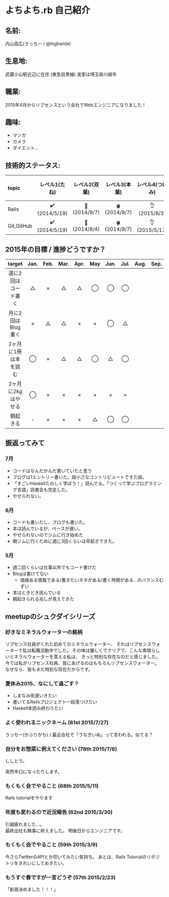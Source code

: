 # よちよち.rb 自己紹介
## 名前:
内山高広(うっちー / @highwide)

## 生息地:
武蔵小山駅近辺に在住 (東急目黒線)
実家は埼玉県川越市

## 職業: 
2015年4月からリブセンスという会社でWebエンジニアになりました！

## 趣味:
* マンガ
* カメラ
* ダイエット...

## 技術的ステータス:
|topic     |        レベル1(たね)         |     レベル2(双葉)   |      レベル3(本葉)         |  レベル4(つぼみ)   |レベル5(花)|
|:---------|:----------------------------:|:-------------------:|:--------------------------:|:------------------:|:----------|
|Rails     |:heavy_check_mark: (2014/5/19)|:seedling: (2014/9/7)|:four_leaf_clover:(2014/9/7)|:ok_hand:(2015/8/3) |           |
|Git,GitHub|:heavy_check_mark: (2014/5/19)|:seedling: (2014/8/4)|:four_leaf_clover:(2014/9/7)|:ok_hand:(2015/5/17)||

## 2015年の目標 / 進捗どうですか？
|       target        |Jan.|Feb.|Mar.|Apr.|May |Jun.|Jul.|Aug.|Sep.|Oct.|Nov.|Dec.|
|:-------------------:|:--:|:--:|:--:|:--:|:--:|:--:|:--:|:--:|:--:|:--:|:--:|:--:|
|週に2回はコード書く  | △ | × | △ | △ | ◯ | ◯ | ◯ |
|月に2回はBlog書く    | × | △ | △ | × | × | ◯ | △ |
|2ヶ月に1冊は本を読む | ◯ | × | △ | △ | ◯ | △ | ◯ |
|2ヶ月に2kgはやせる   | ◯ | × | × | × | × | × | × |
|朝起きる             | -  | × | × | × | △ | ◯ | ◯ |

## 振返ってみて
### 7月
* コードはなんだかんだ書いていたと思う
* ブログは1エントリー書いた。超小さなコントリビュートできた話。
* 「すごいHaskellたのしく学ぼう！」読んでる。「つくって学ぶプログラミング言語」読書会も完走した。
* やせられない。

### 6月
* コードも書いたし、ブログも書いた。
* 本は読んでいるが、ペースが遅い。
* やせられないのでジムに行き始めた
* 朝ジムに行くために週に3回くらいは早起きできた。

### 5月
* 週二回くらいは仕事以外でもコード書けた
* Blogは書けてない
    * 価値ある情報である/書きたいネタがある/書く時間がある...のバランスむずい
* 本はときどき読んでいる
* 朝起きられる兆しが見えてきた

## meetupのシュクダイシリーズ
<!--上に行くほど新しいもの-->

### 好きなミネラルウォーターの銘柄
リブセンス社員がくれた初めてのミネラルウォーター、
それはリブセンスウォーターで私は転職活動中でした。
その味は優しくてクリアで、こんな素晴らしいミネラルウォーターを貰える私は、
きっと特別な存在なのだと感じました。
今では私がリブセンス社員、皆にあげるのはもちろんリブセンスウォーター。
なぜなら、皆もまた特別な存在だからです。

### 夏休み2015、なにして過ごす？
* しまなみ街道いきたい
* 書いてるRailsプロジェクト一段落つけたい
* Haskell本読み終わりたい 

### よく使われるニックネーム (81st 2015/7/27)
うっちー(かぶりがち) / 最近会社で「うなぎいぬ」って言われる。似てる？

### 自分をお惣菜に例えてください (78th 2015/7/6)
ししとう。

突然辛口になったりします。

### もくもく会でやること (68th 2015/5/11)
Rails tutorialをやります

### 年度も変わるので近況報告 (62nd 2015/3/30)
引越疲れました...。  
最終出社も無事に終えました。
明後日からエンジニアです。

### もくもく会でやること (59th 2015/3/9)
今さらTwitterのAPIとか叩いてみたい気持ち。
あとは、Rails Tutorialのリポジトリをきれいにしておきたい。

### もうすぐ春ですが一言どうぞ (57th 2015/2/23)
「新居決めました！！！」
